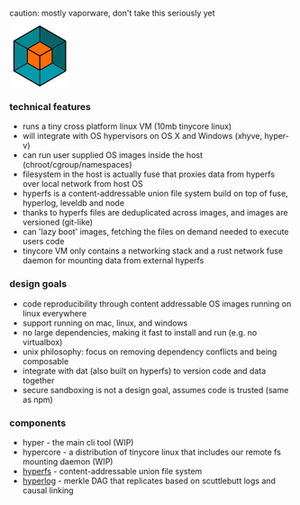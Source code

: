 caution: mostly vaporware, don't take this seriously yet

![logo](hyperos.png)

### technical features

- runs a tiny cross platform linux VM (10mb tinycore linux)
- will integrate with OS hypervisors on OS X and Windows (xhyve, hyper-v)
- can run user supplied OS images inside the host (chroot/cgroup/namespaces)
- filesystem in the host is actually fuse that proxies data from hyperfs over local network from host OS
- hyperfs is a content-addressable union file system build on top of fuse, hyperlog, leveldb and node
- thanks to hyperfs files are deduplicated across images, and images are versioned (git-like)
- can 'lazy boot' images, fetching the files on demand needed to execute users code
- tinycore VM only contains a networking stack and a rust network fuse daemon for mounting data from external hyperfs

### design goals

- code reproducibility through content addressable OS images running on linux everywhere
- support running on mac, linux, and windows
- no large dependencies, making it fast to install and run (e.g. no virtualbox)
- unix philosophy: focus on removing dependency conflicts and being composable
- integrate with dat (also built on hyperfs) to version code and data together
- secure sandboxing is not a design goal, assumes code is trusted (same as npm)

### components

- hyper - the main cli tool (WIP)
- hypercore - a distribution of tinycore linux that includes our remote fs mounting daemon (WIP)
- [hyperfs](https://www.npmjs.com/package/hyperfs) - content-addressable union file system
- [hyperlog](https://www.npmjs.com/package/hyperlog) - merkle DAG that replicates based on scuttlebutt logs and causal linking